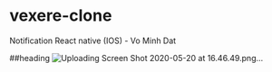 # vexere-clone
Notification React native (IOS) - Vo Minh Dat

##heading 
![Uploading Screen Shot 2020-05-20 at 16.46.49.png…]()


